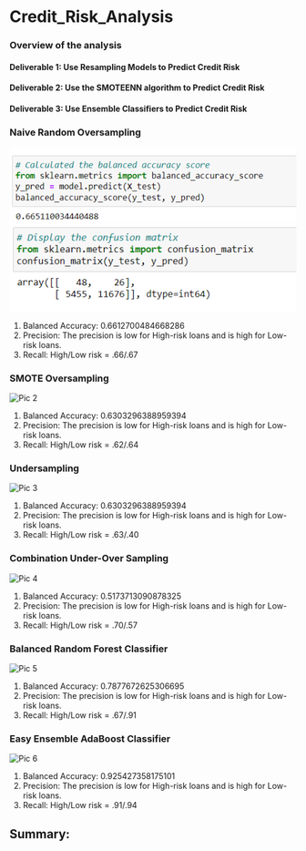 # Credit_Risk_Analysis
### Overview of the analysis

#### Deliverable 1: Use Resampling Models to Predict Credit Risk
#### Deliverable 2: Use the SMOTEENN algorithm to Predict Credit Risk 

#### Deliverable 3: Use Ensemble Classifiers to Predict Credit Risk


### Naive Random Oversampling
![Pic 1](https://github.com/Tifarahani/Credit_Risk_Analysis/blob/main/Resources/img/Accuracy_Score.png)    
![Pic 1](https://github.com/Tifarahani/Credit_Risk_Analysis/blob/main/Resources/img/Confusion_Matrix.png)
1. Balanced Accuracy: 0.6612700484668286
2. Precision: The precision is low for High-risk loans and is high for Low-risk loans.
3. Recall: High/Low risk = .66/.67

### SMOTE Oversampling
![Pic 2](.PNG)     
1. Balanced Accuracy: 0.6303296388959394
2. Precision: The precision is low for High-risk loans and is high for Low-risk loans.
3. Recall: High/Low risk = .62/.64

### Undersampling
![Pic 3](.PNG)     
1. Balanced Accuracy: 0.6303296388959394
2. Precision:  The precision is low for High-risk loans and is high for Low-risk loans.
3. Recall: High/Low risk = .63/.40

### Combination Under-Over Sampling
![Pic 4](.PNG)     
1. Balanced Accuracy: 0.5173713090878325
2. Precision: The precision is low for High-risk loans and is high for Low-risk loans.
3. Recall: High/Low risk = .70/.57

### Balanced Random Forest Classifier
![Pic 5](.PNG)     
1. Balanced Accuracy: 0.7877672625306695
2. Precision: The precision is low for High-risk loans and is high for Low-risk loans.
3. Recall: High/Low risk = .67/.91

### Easy Ensemble AdaBoost Classifier
![Pic 6](.PNG)     
1. Balanced Accuracy: 0.925427358175101
2. Precision: The precision is low for High-risk loans and is high for Low-risk loans.
3. Recall: High/Low risk = .91/.94

## Summary:

